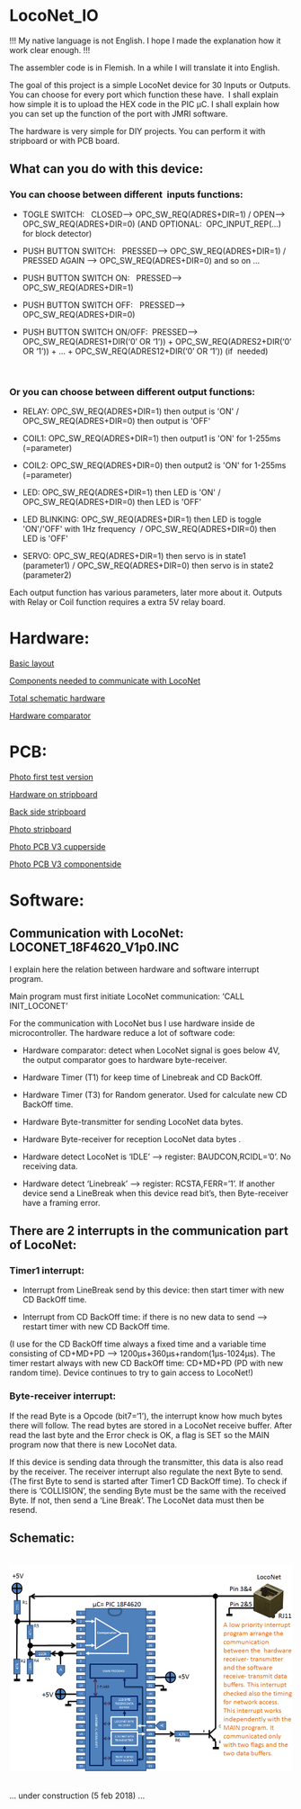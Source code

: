 # LocoNet_IO


!!! My native language is not English. I hope I made the explanation how it work clear enough. !!!

The assembler code is in Flemish. In a while I will translate it into English. 


The goal of this project is a simple LocoNet device for 30 Inputs or Outputs. You can choose for every port which function these have.  I shall explain how simple it is to upload the HEX code in the PIC µC. I shall explain how you can set up the function of the port with JMRI software. 

The hardware is very simple for DIY projects. You can perform it with stripboard or with PCB board. 

## What can you do with this device:

### You can choose between different  inputs functions:

- TOGLE SWITCH:   CLOSED--> OPC_SW_REQ(ADRES+DIR=1)  /  OPEN--> OPC_SW_REQ(ADRES+DIR=0)  (AND OPTIONAL:  OPC_INPUT_REP(...) for block detector)

- PUSH BUTTON SWITCH:   PRESSED--> OPC_SW_REQ(ADRES+DIR=1)  /  PRESSED AGAIN --> OPC_SW_REQ(ADRES+DIR=0) and so on …

- PUSH BUTTON SWITCH ON:   PRESSED--> OPC_SW_REQ(ADRES+DIR=1)

- PUSH BUTTON SWITCH OFF:   PRESSED--> OPC_SW_REQ(ADRES+DIR=0)

- PUSH BUTTON SWITCH ON/OFF:  PRESSED--> OPC_SW_REQ(ADRES1+DIR(‘0’ OR ‘1’)) + OPC_SW_REQ(ADRES2+DIR(‘0’ OR ‘1’)) + ... + OPC_SW_REQ(ADRES12+DIR(‘0’ OR ‘1’)) (if  needed)
 
 
### Or you can choose between different output functions: 

- RELAY: OPC_SW_REQ(ADRES+DIR=1) then output is 'ON' / OPC_SW_REQ(ADRES+DIR=0) then output is 'OFF' 

- COIL1: OPC_SW_REQ(ADRES+DIR=1) then output1 is 'ON' for 1-255ms (=parameter)

- COIL2: OPC_SW_REQ(ADRES+DIR=0) then output2 is 'ON' for 1-255ms (=parameter)

- LED: OPC_SW_REQ(ADRES+DIR=1) then LED is 'ON' / OPC_SW_REQ(ADRES+DIR=0) then LED is
'OFF'

- LED BLINKING: OPC_SW_REQ(ADRES+DIR=1) then LED is toggle 'ON'/'OFF' with 1Hz frequency  / OPC_SW_REQ(ADRES+DIR=0) then LED is 'OFF'

- SERVO: OPC_SW_REQ(ADRES+DIR=1) then servo is in state1 (parameter1) / OPC_SW_REQ(ADRES+DIR=0) then servo is in state2 (parameter2)

Each output function has various parameters, later more about it. Outputs with Relay or Coil function requires a extra 5V relay board.




# Hardware:

[Basic layout](https://github.com/GeertGiebens/LocoNet_IO/blob/master/LOCONET%20IN%20UIT.png)
  
[Components needed to communicate with LocoNet](https://github.com/GeertGiebens/LocoNet_IO/blob/master/LOCONET%20HARDWARE.png)
 
[Total schematic hardware](https://github.com/GeertGiebens/LocoNet_IO/blob/master/LOCONET%20HARDWARE%20II.png)
 
[Hardware comparator](https://github.com/GeertGiebens/LocoNet_IO/blob/master/LocoNet%20personal%20use%20edition%20conditions.png)


# PCB:
 
[Photo first test version](https://github.com/GeertGiebens/LocoNet_IO/blob/master/LocoNet_IO_testopstelling.png)

[Hardware on stripboard](https://github.com/GeertGiebens/LocoNet_IO/blob/master/PCB%20LOCONET%20II.png)
 
[Back side stripboard](https://github.com/GeertGiebens/LocoNet_IO/blob/master/LOCONET%20IO%20Stripboard%20backside.png)
  
[Photo stripboard](https://github.com/GeertGiebens/LocoNet_IO/blob/master/LocoNet%20foto%20PCB.png)

[Photo PCB V3 cupperside](https://github.com/GeertGiebens/LocoNet_IO/blob/master/LocoNet_IO%20Print%20V3%20koperzijd.jpg)

[Photo PCB V3 componentside](https://github.com/GeertGiebens/LocoNet_IO/blob/master/LocoNet_IO%20Print%20V3%20bovenzijde.jpg)
 
  
  # Software:
  
## Communication with LocoNet:  LOCONET_18F4620_V1p0.INC

I explain here the relation between hardware and software interrupt program.

Main program must first initiate LocoNet communication:  ‘CALL  INIT_LOCONET’

For the communication with LocoNet bus I use hardware inside de microcontroller. The hardware reduce a lot of software code:

* Hardware comparator:  detect  when LocoNet signal is goes below 4V, the output comparator goes to hardware byte-receiver.

* Hardware Timer (T1) for keep time of Linebreak  and CD BackOff.

* Hardware Timer (T3) for Random generator. Used for calculate new CD BackOff time.

* Hardware Byte-transmitter for sending LocoNet data bytes.

* Hardware Byte-receiver for reception LocoNet data bytes .

* Hardware detect LocoNet is ‘IDLE’ --> register: BAUDCON,RCIDL=’0’. No receiving data.

* Hardware detect  ‘Linebreak’ --> register: RCSTA,FERR=’1’. If another device send a LineBreak when this device read bit’s, then Byte-receiver have a framing error.


## There are 2 interrupts in the communication part of LocoNet:

### Timer1 interrupt:

* Interrupt from LineBreak send by this device: then start timer with new CD BackOff time.

* Interrupt from CD BackOff time: if there is no new data to send --> restart timer with new CD BackOff time.

(I use for the CD BackOff time always a fixed time and a variable time consisting of CD+MD+PD  --> 1200µs+360µs+random(1µs-1024µs). The  timer restart always with new CD BackOff time: CD+MD+PD (PD with new random time).  Device continues to try to gain access to LocoNet!)

### Byte-receiver interrupt:

If the read Byte is a Opcode (bit7=‘1’), the interrupt know how much bytes there will follow. The read bytes are stored in a LocoNet receive buffer.  After read the last byte and the Error check is OK, a flag is SET so the MAIN program now that there is new LocoNet data.

If this device is sending data through the transmitter, this data is also read by the receiver. The receiver interrupt also regulate the next Byte to send. (The first Byte to send is started after Timer1 CD BackOff time). To check if there is ‘COLLISION’, the sending Byte must be the same with the received Byte. If not, then send a ‘Line Break’. The LocoNet data must then be resend.

## Schematic:
  
<img alt="open opps 1" src= https://github.com/GeertGiebens/LocoNet_IO/blob/master/LOCONET%20INTERRUPT%20PROGRAM.png>
  

...
under construction (5 feb 2018)
...
